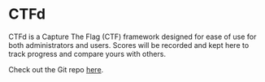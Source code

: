 # CTFd 

CTFd is a Capture The Flag (CTF) framework designed for ease of use for both administrators and users. Scores will be recorded and kept here to track progress and compare yours with others.

Check out the Git repo [here](https://github.com/CTFd/CTFd).